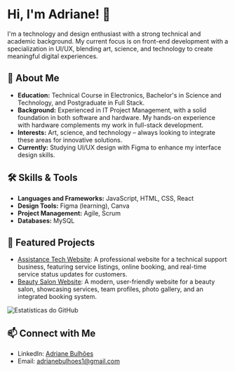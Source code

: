 # Hi, I'm Adriane! 👋

I'm a technology and design enthusiast with a strong technical and academic background. My current focus is on front-end development with a specialization in UI/UX, blending art, science, and technology to create meaningful digital experiences.

## 🚀 About Me
- **Education:** Technical Course in Electronics, Bachelor's in Science and Technology, and Postgraduate in Full Stack.
- **Background:** Experienced in IT Project Management, with a solid foundation in both software and hardware. My hands-on experience with hardware complements my work in full-stack development.
- **Interests:** Art, science, and technology – always looking to integrate these areas for innovative solutions.
- **Currently:** Studying UI/UX design with Figma to enhance my interface design skills.

## 🛠 Skills & Tools
- **Languages and Frameworks:** JavaScript, HTML, CSS, React
- **Design Tools:** Figma (learning), Canva
- **Project Management:** Agile, Scrum
- **Databases:** MySQL

## 🌟 Featured Projects
- [Assistance Tech Website](link): A professional website for a technical support business, featuring service listings, online booking, and real-time service status updates for customers.
- [Beauty Salon Website](link): A modern, user-friendly website for a beauty salon, showcasing services, team profiles, photo gallery, and an integrated booking system.


![Estatísticas do GitHub](https://github-readme-stats.vercel.app/api?username=adriane-bulhoes&show_icons=true&theme=radical)

## 📫 Connect with Me
- LinkedIn: [Adriane Bulhões](https://ie.linkedin.com/in/adriane-bulh%C3%B5es-08200917a?original_referer=https%3A%2F%2Fwww.linkedin.com%2F)
- Email: adrianebulhoes1@gmail.com
